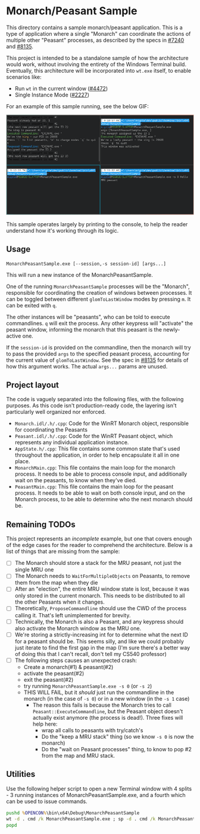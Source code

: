 # Monarch/Peasant Sample

This directory contains a sample monarch/peasant application. This is a type of
application where a single "Monarch" can coordinate the actions of multiple
other "Peasant" processes, as described by the specs in [#7240] and [#8135].

This project is intended to be a standalone sample of how the architecture would
work, without involving the entirety of the Windows Terminal build. Eventually,
this architecture will be incorporated into `wt.exe` itself, to enable scenarios
like:
* Run `wt` in the current window ([#4472])
* Single Instance Mode ([#2227])

For an example of this sample running, see the below GIF:

![Gif of the MonarchPeasantSample](monarch-peasant-sample-000.gif)

This sample operates largely by printing to the console, to help the reader
understand how it's working through its logic.

## Usage

```
MonarchPeasantSample.exe [--session,-s session-id] [args...]
```

This will run a new instance of the MonarchPeasantSample.

One of the running `MonarchPeasantSample` processes will be the "Monarch",
responsible for coordinating the creation of windows between processes. It can
be toggled between different `glomToLastWindow` modes by pressing `m`. It can be
exited with `q`.

The other instances will be "peasants", who can be told to execute commandlines.
`q` will exit the process. Any other keypress will "activate" the peasant
window, informing the monarch that this peasant is the newly-active one.

If the `session-id` is provided on the commandline, then the monarch will try to
pass the provided `args` to the specified peasant process, accounting for the
current value of `glomToLastWindow`. See the spec in [#8135] for details of how
this argument works. The actual `args...` params are unused.

## Project layout

The code is vaguely separated into the following files, with the following
purposes. As this code isn't production-ready code, the layering isn't
particularly well organized nor enforced.

* `Monarch.idl/.h/.cpp`: Code for the WinRT Monarch object, responsible for
  coordinating the Peasants
* `Peasant.idl/.h/.cpp`: Code for the WinRT Peasant object, which represents any
  individual application instance.
* `AppState.h/.cpp`: This file contains some common state that's used throughout
  the application, in order to help encapsulate it all in one place.
* `MonarchMain.cpp`: This file contains the main loop for the monarch process.
  It needs to be able to process console input, and additionally wait on the
  peasants, to know when they've died.
* `PeasantMain.cpp`: This file contains the main loop for the peasant process.
  It needs to be able to wait on both console input, and on the Monarch process,
  to be able to determine who the next monarch should be.

## Remaining TODOs

This project represents an _incomplete_ example, but one that covers enough of
the edge cases for the reader to comprehend the architecture. Below is a list of
things that are missing from the sample:

* [ ] The Monarch should store a stack for the MRU peasant, not just the single
  MRU one
* [ ] The Monarch needs to `WaitForMultipleObjects` on Peasants, to remove them
  from the map when they die
* [ ] After an "election", the entire MRU window state is lost, because it was
  only stored in the current monarch. This needs to be distributed to all the
  other Peasants when it changes.
* [ ] Theoretically, `ProposeCommandline` should use the CWD of the process
  calling it. That's left unimplemented for brevity.
* [ ] Technically, the Monarch is also a Peasant, and any keypress should also
  activate the Monarch window as the MRU one.
* [ ] We're storing a strictly-increasing int for to determine what the next ID
  for a peasant should be. This seems silly, and like we could probably just
  iterate to find the first gap in the map (I'm sure there's a better way of
  doing this that I can't recall, don't tell my CS540 professor)
* [ ] The following steps causes an unexpected crash:
    - Create a monarch(#1) & peasant(#2)
    - activate the peasant(#2)
    - exit the peasant(#2)
    - try running `MonarchPeasantSample.exe -s 0` (or `-s 2`)
    - THIS WILL FAIL, but it _should_ just run the commandline in the monarch
      (in the case of `-s 0`) or in a new window (in the `-s 1` case)
        - The reason this fails is because the Monarch tries to call
          `Peasant::ExecuteCommandline`, but the Peasant object doesn't actually
          exist anymore (the process is dead!). Three fixes will help here:
          - wrap all calls to peasants with try/catch's
          - Do the "keep a MRU stack" thing (so we know `-s 0` is now the monarch)
          - Do the "wait on Peasant processes" thing, to know to pop #2 from the
            map and MRU stack.

## Utilities

Use the following helper script to open a new Terminal window with 4 splits - 3
running instances of MonarchPeasantSample.exe, and a fourth which can be used to
issue commands.

```cmd
pushd %OPENCON%\bin\x64\Debug\MonarchPeasantSample
wt -d . cmd /k MonarchPeasantSample.exe ; sp -d . cmd /k MonarchPeasantSample.exe ; sp -d . cmd /k MonarchPeasantSample.exe ; sp -d .
popd

```

[#2227]: https://github.com/microsoft/terminal/issues/2227
[#4472]: https://github.com/microsoft/terminal/issues/4472
[#7240]: https://github.com/microsoft/terminal/pull/7240
[#8135]: https://github.com/microsoft/terminal/pull/8135
